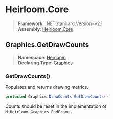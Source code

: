 # Heirloom.Core

> **Framework**: .NETStandard,Version=v2.1  
> **Assembly**: [Heirloom.Core][0]  

## Graphics.GetDrawCounts

> **Namespace**: [Heirloom][0]  
> **Declaring Type**: [Graphics][1]  

### GetDrawCounts()

Populates and returns drawing metrics.

```cs
protected Graphics.DrawCounts GetDrawCounts()
```

Counts should be reset in the implementation of `M:Heirloom.Graphics.EndFrame` .

[0]: ../../../Heirloom.Core.md
[1]: ../Graphics.md
